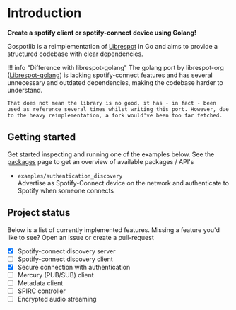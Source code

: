 # Introduction

**Create a spotify client or spotify-connect device using Golang!**

Gospotlib is a reimplementation of [Librespot](https://github.com/librespot-org/librespot) in Go and aims to provide a structured codebase with clear dependencies.

!!! info "Difference with librespot-golang"
    The golang port by librespot-org ([Librespot-golang](https://github.com/librespot-org/librespot-golang)) is lacking spotify-connect features and has several unnecessary and outdated dependencies, making the codebase harder to understand.

    That does not mean the library is no good, it has - in fact - been used as reference several times whilst writing this port. However, due to the heavy reimplementation, a fork would've been too far fetched.

## Getting started

Get started inspecting and running one of the examples below. See the [packages](./packages.md) page to get an overview of available packages / API's

- `examples/authentication_discovery`  
    Advertise as Spotify-Connect device on the network and authenticate to Spotify when someone connects

## Project status

Below is a list of currently implemented features. Missing a feature you'd like to see? Open an issue or create a pull-request

- [X] Spotify-connect discovery server
- [ ] Spotify-connect discovery client
- [X] Secure connection with authentication
- [ ] Mercury (PUB/SUB) client
- [ ] Metadata client
- [ ] SPIRC controller
- [ ] Encrypted audio streaming